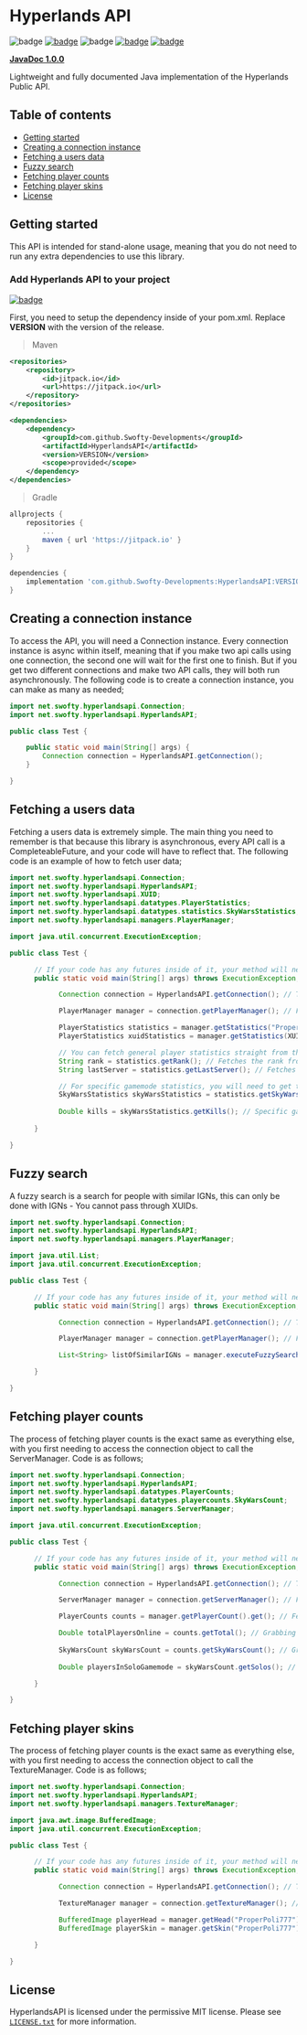 # Hyperlands API
![badge](https://img.shields.io/github/v/release/Swofty-Developments/HyperlandsAPI)
[![badge](https://jitpack.io/v/Swofty-Developments/HyperlandsAPI.svg)](https://jitpack.io/#Swofty-Developments/HyperlandsAPI)
![badge](https://img.shields.io/github/last-commit/Swofty-Developments/HyperlandsAPI)
[![badge](https://img.shields.io/discord/476842419904708608?label=discord)](https://discord.gg/hyperlands)
[![badge](https://img.shields.io/github/license/Swofty-Developments/HyperlandsAPI)](https://github.com/Swofty-Developments/HyperlandsAPI/blob/master/LICENSE.txt)

**[JavaDoc 1.0.0](https://hyperlandsdoc.swofty.net/)**

Lightweight and fully documented Java implementation of the Hyperlands Public API.

## Table of contents

* [Getting started](#getting-started)
* [Creating a connection instance](#creating-a-connection-instance)
* [Fetching a users data](#fetching-a-users-data)
* [Fuzzy search](#fuzzy-search)
* [Fetching player counts](#fetching-player-counts)
* [Fetching player skins](#fetching-player-skins)
* [License](#license)

## Getting started

This API is intended for stand-alone usage, meaning that you do not need to run any extra dependencies to use this library.

### Add Hyperlands API to your project 

[![badge](https://jitpack.io/v/Swofty-Developments/HyperlandsAPI.svg)](https://jitpack.io/#Swofty-Developments/HyperlandsAPI)

First, you need to setup the dependency inside of your pom.xml. Replace **VERSION** with the version of the release.

> Maven
```xml
<repositories>
    <repository>
        <id>jitpack.io</id>
        <url>https://jitpack.io</url>
    </repository>
</repositories>

<dependencies>
    <dependency>
        <groupId>com.github.Swofty-Developments</groupId>
        <artifactId>HyperlandsAPI</artifactId>
        <version>VERSION</version>
        <scope>provided</scope>
    </dependency>
</dependencies>
```


> Gradle

```gradle
allprojects {
    repositories {
        ...
        maven { url 'https://jitpack.io' }
    }
}

dependencies {
    implementation 'com.github.Swofty-Developments:HyperlandsAPI:VERSION'
}
```

## Creating a connection instance

To access the API, you will need a Connection instance. Every connection instance is async within itself, meaning that if you make two api calls using one connection, the second one will wait for the first one to finish. But if you get two different connections and make two API calls, they will both run asynchronously. The following code is to create a connection instance, you can make as many as needed;

```java
import net.swofty.hyperlandsapi.Connection;
import net.swofty.hyperlandsapi.HyperlandsAPI;

public class Test {

    public static void main(String[] args) {
        Connection connection = HyperlandsAPI.getConnection();
    }

}

```

## Fetching a users data

Fetching a users data is extremely simple. The main thing you need to remember is that because this library is asynchronous, every API call is a CompleteableFuture, and your code will have to reflect that. The following code is an example of how to fetch user data;

```java
import net.swofty.hyperlandsapi.Connection;
import net.swofty.hyperlandsapi.HyperlandsAPI;
import net.swofty.hyperlandsapi.XUID;
import net.swofty.hyperlandsapi.datatypes.PlayerStatistics;
import net.swofty.hyperlandsapi.datatypes.statistics.SkyWarsStatistics;
import net.swofty.hyperlandsapi.managers.PlayerManager;

import java.util.concurrent.ExecutionException;

public class Test {

      // If your code has any futures inside of it, your method will need to add these two method exceptions
      public static void main(String[] args) throws ExecutionException, InterruptedException {

            Connection connection = HyperlandsAPI.getConnection(); // The connection instance

            PlayerManager manager = connection.getPlayerManager(); // Fetching the PlayerManager from the connection, this is used to access all the endpoints that access player data

            PlayerStatistics statistics = manager.getStatistics("ProperPoli777").get(); // Fetching the players PlayerStatistics using their username. Note how this is a CompletableFuture as this method is what calls the API.
            PlayerStatistics xuidStatistics = manager.getStatistics(XUID.getFromString("815929105326")).get(); // Fetching the players PlayerStatistics using their XUID. Note how this is a CompletableFuture as this method is what calls the API.

            // You can fetch general player statistics straight from the PlayerStatistics object
            String rank = statistics.getRank(); // Fetches the rank from the PlayerStatistics
            String lastServer = statistics.getLastServer(); // Fetches the lastServer from the PlayerStatistics

            // For specific gamemode statistics, you will need to get the specific gamemodes object from the PlayerStatistics
            SkyWarsStatistics skyWarsStatistics = statistics.getSkyWarsStatistics(); // Specific game
            
            Double kills = skyWarsStatistics.getKills(); // Specific games statistics
            
      }

}
```

## Fuzzy search

A fuzzy search is a search for people with similar IGNs, this can only be done with IGNs - You cannot pass through XUIDs.
```java
import net.swofty.hyperlandsapi.Connection;
import net.swofty.hyperlandsapi.HyperlandsAPI;
import net.swofty.hyperlandsapi.managers.PlayerManager;

import java.util.List;
import java.util.concurrent.ExecutionException;

public class Test {

      // If your code has any futures inside of it, your method will need to add these two method exceptions
      public static void main(String[] args) throws ExecutionException, InterruptedException {

            Connection connection = HyperlandsAPI.getConnection(); // The connection instance

            PlayerManager manager = connection.getPlayerManager(); // Fetching the PlayerManager from the connection, this is used to access all the endpoints that access player data

            List<String> listOfSimilarIGNs = manager.executeFuzzySearch("ProperPoli777").get(); // Get a list of similar IGNs in the Hyperlands database

      }

}
```

## Fetching player counts

The process of fetching player counts is the exact same as everything else, with you first needing to access the connection object to call the ServerManager. Code is as follows;

```java
import net.swofty.hyperlandsapi.Connection;
import net.swofty.hyperlandsapi.HyperlandsAPI;
import net.swofty.hyperlandsapi.datatypes.PlayerCounts;
import net.swofty.hyperlandsapi.datatypes.playercounts.SkyWarsCount;
import net.swofty.hyperlandsapi.managers.ServerManager;

import java.util.concurrent.ExecutionException;

public class Test {

      // If your code has any futures inside of it, your method will need to add these two method exceptions
      public static void main(String[] args) throws ExecutionException, InterruptedException {

            Connection connection = HyperlandsAPI.getConnection(); // The connection instance

            ServerManager manager = connection.getServerManager(); // Fetching the ServerManager from the connection, this is used to access all the endpoints that access server data

            PlayerCounts counts = manager.getPlayerCount().get(); // Fetching the PlayerCounts object from the ServerManager, this is a CompleteableFuture

            Double totalPlayersOnline = counts.getTotal(); // Grabbing the total amount of players on the network
            
            SkyWarsCount skyWarsCount = counts.getSkyWarsCount(); // Grabbing the PlayerCount object for a specific gamemode
            
            Double playersInSoloGamemode = skyWarsCount.getSolos(); // Grabbing the specific gamemodes player count

      }

}
```

## Fetching player skins

The process of fetching player counts is the exact same as everything else, with you first needing to access the connection object to call the TextureManager. Code is as follows;

```java
import net.swofty.hyperlandsapi.Connection;
import net.swofty.hyperlandsapi.HyperlandsAPI;
import net.swofty.hyperlandsapi.managers.TextureManager;

import java.awt.image.BufferedImage;
import java.util.concurrent.ExecutionException;

public class Test {

      // If your code has any futures inside of it, your method will need to add these two method exceptions
      public static void main(String[] args) throws ExecutionException, InterruptedException {

            Connection connection = HyperlandsAPI.getConnection(); // The connection instance

            TextureManager manager = connection.getTextureManager(); // Fetching the TextureManager from the connection, this is used to access all the endpoints that access texture data

            BufferedImage playerHead = manager.getHead("ProperPoli777").get(); // Gets the players head as a buffer image
            BufferedImage playerSkin = manager.getSkin("ProperPoli777").get(); // Gets the players skin as a buffer image

      }

}
```

## License
HyperlandsAPI is licensed under the permissive MIT license. Please see [`LICENSE.txt`](https://github.com/Swofty-Developments/HyperlandsAPI/blob/master/LICENSE.txt) for more information.
